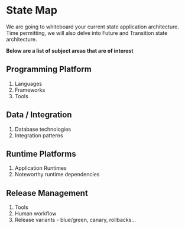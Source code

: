 # State Map
We are going to whiteboard your current state application architecture. Time permitting,
we will also delve into Future and Transition state architecture.

**Below are a list of subject areas that are of interest**

## Programming Platform

1. Languages
2. Frameworks
3. Tools

## Data / Integration

1. Database technologies
2. Integration patterns

## Runtime Platforms

1. Application Runtimes
2. Noteworthy runtime dependencies

## Release Management 

1. Tools
2. Human workflow
3. Release variants - blue/green, canary, rollbacks...